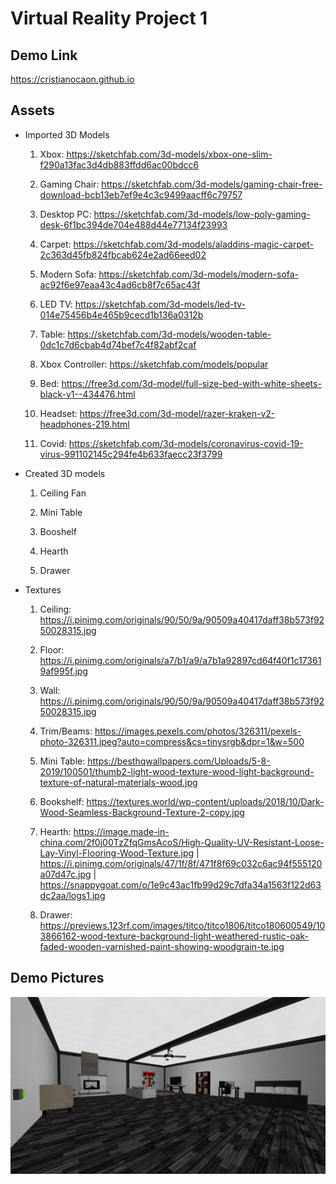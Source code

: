 # Virtual Reality Project 1

## Demo Link

https://cristianocaon.github.io

## Assets

* Imported 3D Models

  1. Xbox: https://sketchfab.com/3d-models/xbox-one-slim-f290a13fac3d4db883ffdd6ac00bdcc6

  2. Gaming Chair: https://sketchfab.com/3d-models/gaming-chair-free-download-bcb13eb7ef9e4c3c9499aacff6c79757

  3. Desktop PC: https://sketchfab.com/3d-models/low-poly-gaming-desk-6f1bc394de704e488d44e77134f23993

  4. Carpet: https://sketchfab.com/3d-models/aladdins-magic-carpet-2c363d45fb824fbcab624e2ad66eed02

  5. Modern Sofa: https://sketchfab.com/3d-models/modern-sofa-ac92f6e97eaa43c4ad6cb8f7c65ac43f

  6. LED TV: https://sketchfab.com/3d-models/led-tv-014e75456b4e465b9cecd1b136a0312b

  7. Table: https://sketchfab.com/3d-models/wooden-table-0dc1c7d6cbab4d74bef7c4f82abf2caf

  8. Xbox Controller: https://sketchfab.com/models/popular

  9. Bed: https://free3d.com/3d-model/full-size-bed-with-white-sheets-black-v1--434476.html

  10. Headset: https://free3d.com/3d-model/razer-kraken-v2-headphones-219.html

  11. Covid: https://sketchfab.com/3d-models/coronavirus-covid-19-virus-991102145c294fe4b633faecc23f3799
  
* Created 3D models
  
  1. Ceiling Fan
  
  2. Mini Table
  
  3. Booshelf
  
  4. Hearth

  5. Drawer

* Textures

  1. Ceiling: https://i.pinimg.com/originals/90/50/9a/90509a40417daff38b573f9250028315.jpg

  2. Floor: https://i.pinimg.com/originals/a7/b1/a9/a7b1a92897cd64f40f1c173619af995f.jpg

  3. Wall: https://i.pinimg.com/originals/90/50/9a/90509a40417daff38b573f9250028315.jpg

  4. Trim/Beams: https://images.pexels.com/photos/326311/pexels-photo-326311.jpeg?auto=compress&cs=tinysrgb&dpr=1&w=500
  
  5. Mini Table: https://besthqwallpapers.com/Uploads/5-8-2019/100501/thumb2-light-wood-texture-wood-light-background-texture-of-natural-materials-wood.jpg
  
  6. Bookshelf: https://textures.world/wp-content/uploads/2018/10/Dark-Wood-Seamless-Background-Texture-2-copy.jpg
  
  7. Hearth: https://image.made-in-china.com/2f0j00TzZfqGmsAcoS/High-Quality-UV-Resistant-Loose-Lay-Vinyl-Flooring-Wood-Texture.jpg | https://i.pinimg.com/originals/47/1f/8f/471f8f69c032c6ac94f555120a07d47c.jpg | https://snappygoat.com/o/1e9c43ac1fb99d29c7dfa34a1563f122d63dc2aa/logs1.jpg

  8. Drawer: https://previews.123rf.com/images/titco/titco1806/titco180600549/103866162-wood-texture-background-light-weathered-rustic-oak-faded-wooden-varnished-paint-showing-woodgrain-te.jpg

## Demo Pictures

![Demo 1](demo/demo_picture_1.jpg)

